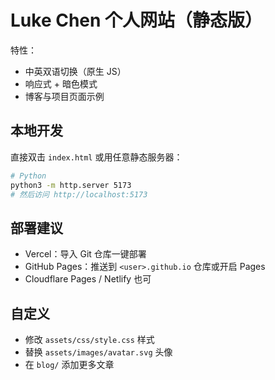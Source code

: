 # Luke Chen 个人网站（静态版）

特性：
- 中英双语切换（原生 JS）
- 响应式 + 暗色模式
- 博客与项目页面示例

## 本地开发
直接双击 `index.html` 或用任意静态服务器：

```bash
# Python
python3 -m http.server 5173
# 然后访问 http://localhost:5173
```

## 部署建议
- Vercel：导入 Git 仓库一键部署
- GitHub Pages：推送到 `<user>.github.io` 仓库或开启 Pages
- Cloudflare Pages / Netlify 也可

## 自定义
- 修改 `assets/css/style.css` 样式
- 替换 `assets/images/avatar.svg` 头像
- 在 `blog/` 添加更多文章
